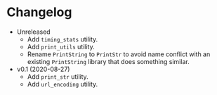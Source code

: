 # Changelog

* Unreleased
    * Add `timing_stats` utility.
    * Add `print_utils` utility.
    * Rename `PrintString` to `PrintStr` to avoid name conflict with an
      existing `PrintString` library that does something similar.
* v0.1 (2020-08-27)
    * Add `print_str` utility.
    * Add `url_encoding` utility.

